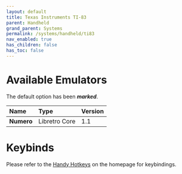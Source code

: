 ```yaml
---
layout: default
title: Texas Instruments TI-83
parent: Handheld
grand_parent: Systems
permalink: /systems/handheld/ti83
nav_enabled: true
has_children: false
has_toc: false
---
```


# Available Emulators

The default option has been ***marked***.

| Name               | Type             | Version           |
|:-------------------|:-----------------|:------------------|
| **Numero**         | Libretro Core    | 1.1               |


# Keybinds 

Please refer to the [Handy Hotkeys](/#handyhotkeys) on the homepage for keybindings.